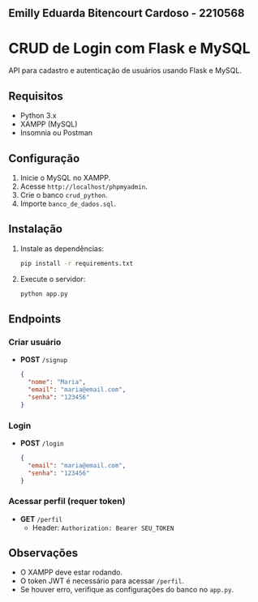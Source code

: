 Emilly Eduarda Bitencourt Cardoso - 2210568
---

# CRUD de Login com Flask e MySQL  

API para cadastro e autenticação de usuários usando Flask e MySQL.  

## Requisitos  
- Python 3.x  
- XAMPP (MySQL)  
- Insomnia ou Postman  

## Configuração  

1. Inicie o MySQL no XAMPP.  
2. Acesse `http://localhost/phpmyadmin`.  
3. Crie o banco `crud_python`.  
4. Importe `banco_de_dados.sql`.  

## Instalação  

1. Instale as dependências:  
   ```sh
   pip install -r requirements.txt
   ```
2. Execute o servidor:  
   ```sh
   python app.py
   ```

## Endpoints  

### Criar usuário  
- **POST** `/signup`  
  ```json
  {
    "nome": "Maria",
    "email": "maria@email.com",
    "senha": "123456"
  }
  ```

### Login  
- **POST** `/login`  
  ```json
  {
    "email": "maria@email.com",
    "senha": "123456"
  }
  ```

### Acessar perfil (requer token)  
- **GET** `/perfil`  
  - Header: `Authorization: Bearer SEU_TOKEN`  

## Observações  
- O XAMPP deve estar rodando.  
- O token JWT é necessário para acessar `/perfil`.  
- Se houver erro, verifique as configurações do banco no `app.py`.  
